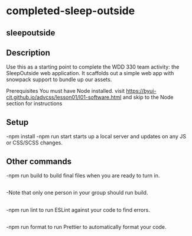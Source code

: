 # completed-sleep-outside

## sleepoutside
## Description
Use this as a starting point to complete the WDD 330 team activity: the SleepOutside web application. It scaffolds out a simple web app with snowpack support to bundle up our assets.

Prerequisites
You must have Node installed. visit https://byui-cit.github.io/advcss/lesson01/l01-software.html and skip to the Node section for instructions
## Setup
-npm install
-npm run start starts up a local server and updates on any JS or CSS/SCSS changes.
## Other commands
-npm run build to build final files when you are ready to turn in. 
##
-Note that only one person in your group should run build.
##
-npm run lint to run ESLint against your code to find errors.
##
-npm run format to run Prettier to automatically format your code.
